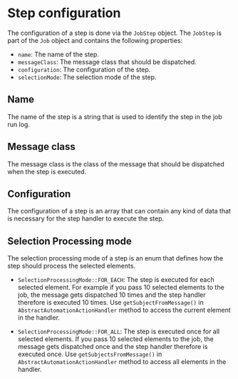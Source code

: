 # Step configuration

The configuration of a step is done via the `JobStep` object. 
The `JobStep` is part of the `Job` object and contains the following properties:

- `name`: The name of the step.
- `messageClass`: The message class that should be dispatched.
- `configuration`: The configuration of the step.
- `selectionMode`: The selection mode of the step.

## Name
The name of the step is a string that is used to identify the step in the job run log.

## Message class
The message class is the class of the message that should be dispatched when the step is executed.

## Configuration
The configuration of a step is an array that can contain any kind of data that is necessary for the step handler to execute the step.

## Selection Processing mode
The selection processing mode of a step is an enum that defines how the step should process the selected elements.

- `SelectionProcessingMode::FOR_EACH`: The step is executed for each selected element.
For example if you pass 10 selected elements to the job, the message gets dispatched 10 times and the step handler therefore is executed 10 times.
Use `getSubjectFromMessage()` in `AbstractAutomationActionHandler` method to access the current element in the handler.

- `SelectionProcessingMode::FOR_ALL`: The step is executed once for all selected elements.
If you pass 10 selected elements to the job, the message gets dispatched once and the step handler therefore is executed once.
Use `getSubjectsFromMessage()` in `AbstractAutomationActionHandler` method to access all elements in the handler.